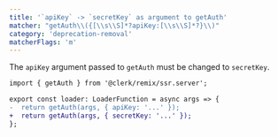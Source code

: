 ```yaml
---
title: '`apiKey` -> `secretKey` as argument to getAuth'
matcher: "getAuth\\({[\\s\\S]*?apiKey:[\\s\\S]*?}\\)"
category: 'deprecation-removal'
matcherFlags: 'm'
---
```


The `apiKey` argument passed to `getAuth` must be changed to `secretKey`.

```diff
import { getAuth } from '@clerk/remix/ssr.server';

export const loader: LoaderFunction = async args => {
-  return getAuth(args, { apiKey: '...' });
+  return getAuth(args, { secretKey: '...' });
};
```
